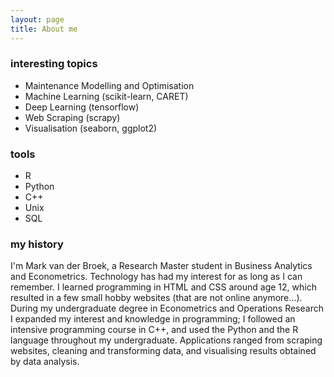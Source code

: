```yaml
---
layout: page
title: About me
---
```


### interesting topics

- Maintenance Modelling and Optimisation
- Machine Learning (scikit-learn, CARET)
- Deep Learning (tensorflow)
- Web Scraping (scrapy)
- Visualisation (seaborn, ggplot2)

### tools

- R
- Python
- C++
- Unix
- SQL

### my history

I'm Mark van der Broek, a Research Master student in Business Analytics and Econometrics. Technology has had my interest for as long as I can remember. I learned programming in HTML and CSS around age 12, which resulted in a few small hobby websites (that are not online anymore...). During my undergraduate degree in Econometrics and Operations Research I expanded my interest and knowledge in programming; I followed an intensive programming course in C++, and used the Python and the R language throughout my undergraduate. Applications ranged from scraping websites, cleaning and transforming data, and visualising results obtained by data analysis.
